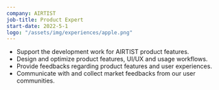```yaml
---
company: AIRTIST
job-title: Product Expert
start-date: 2022-5-1
logo: "/assets/img/experiences/apple.png"
---
```


* Support the development work for AIRTIST product features.
* Design and optimize product features, UI/UX and usage workflows.
* Provide feedbacks regarding product features and user experiences.
* Communicate with and collect market feedbacks from our user communities.
